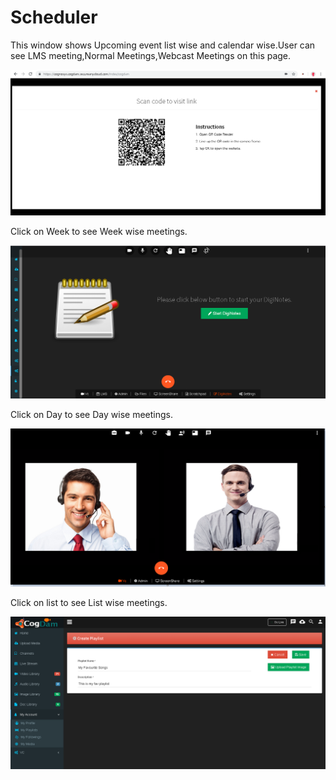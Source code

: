 # Scheduler

This window shows Upcoming event list wise and calendar wise.User can see LMS meeting,Normal Meetings,Webcast Meetings on this page.

![](../../.gitbook/assets/image%20%28186%29.png)

Click on Week to see Week wise meetings.

![](../../.gitbook/assets/image%20%2868%29.png)

Click on Day to see Day wise meetings.

![](../../.gitbook/assets/image%20%28141%29.png)

Click on list to see List wise meetings.

![](../../.gitbook/assets/image%20%28147%29.png)

